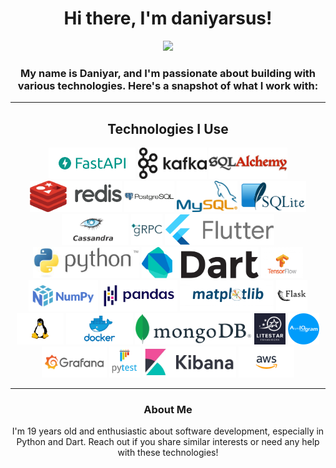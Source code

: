 <!-- README.md -->

<h1 align="center">Hi there, I'm daniyarsus!</h1>

<p align="center">
  <img src="assets/common/akasaka_ryūnosuke.png" height="350">
</p>

<h3 align="center">My name is Daniyar, and I'm passionate about building with various technologies. Here's a snapshot of what I work with:</h4>

---

<h2 align="center">Technologies I Use</h2>

<p align="center">
  <img src="assets/technologies/fastapi.png" height="50" />
  <img src="assets/technologies/kafka.png" height="50" />
  <img src="assets/technologies/sqlalchemy.png" height="50" />
  <img src="assets/technologies/redis.png" height="50" />
  <img src="assets/technologies/postgres.png" height="50" />
  <img src="assets/technologies/mysql.png" height="50" />
  <img src="assets/technologies/sqlite.png" height="50" />
  <img src="assets/technologies/kassandra.png" height="50" />
  <img src="assets/technologies/grpc.png" height="50" />
  <img src="assets/technologies/flutter.png" height="50" />
  <img src="assets/technologies/python.png" height="50" />
  <img src="assets/technologies/dart.png" height="50" />
  <img src="assets/technologies/tensorflow.png" height="50" />
  <img src="assets/technologies/numpy.png" height="50" />
  <img src="assets/technologies/pandas.png" height="50" />
  <img src="assets/technologies/matplotlib.png" height="50" />
  <img src="assets/technologies/flask.png" height="50" />
  <img src="assets/technologies/linux.png" height="50" />
  <img src="assets/technologies/docker.png" height="50" />
  <img src="assets/technologies/mongo.png" height="50" />
  <img src="assets/technologies/litestar.png" height="50" />
  <img src="assets/technologies/aiogram.png" height="50" />
  <img src="assets/technologies/grafana.png" height="50" />
  <img src="assets/technologies/pytest.png" height="50" />
  <img src="assets/technologies/kibana.png" height="50" />
  <img src="assets/technologies/aws.png" height="50" />
</p>

---

<h3 align="center">About Me</h3>

<p align="center">
  I'm 19 years old and enthusiastic about software development, especially in Python and Dart. Reach out if you share similar interests or need any help with these technologies!
</p>

